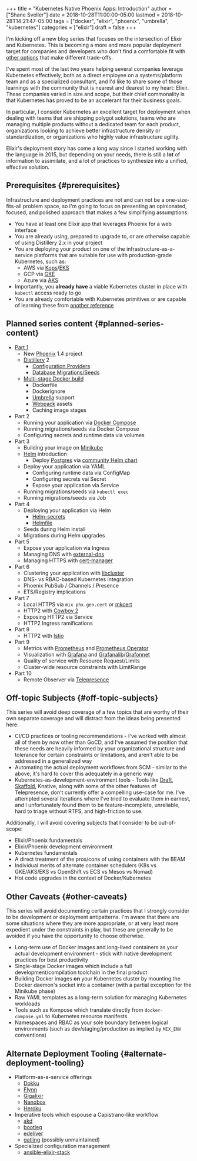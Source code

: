 +++
title = "Kubernetes Native Phoenix Apps: Introduction"
author = ["Shane Sveller"]
date = 2018-10-28T11:00:00-05:00
lastmod = 2018-10-28T14:21:47-05:00
tags = ["docker", "elixir", "phoenix", "umbrella", "kubernetes"]
categories = ["elixir"]
draft = false
+++

I'm kicking off a new blog series that focuses on the intersection of Elixir
and Kubernetes. This is becoming a more and more popular deployment target
for companies and developers who don't find a comfortable fit with [other
options](#alternate-deployment-tooling) that make different trade-offs.

<!--more-->

I've spent most of the last two years helping several companies leverage
Kubernetes effectively, both as a direct employee on a systems/platform team
and as a specialized consultant, and I'd like to share some of those
learnings with the community that is nearest and dearest to my heart:
Elixir. These companies varied in size and scope, but their chief
commonality is that Kubernetes has proved to be an accelerant for their
business goals.

In particular, I consider Kubernetes an excellent target for deployment when
dealing with teams that are shipping polygot solutions, teams who are
managing multiple products without a dedicated team for each product,
organizations looking to achieve better infrastructure density or
standardization, or organizations who highly value infrastructure agility.

Elixir's deployment story has come a long way since I started working with
the language in 2015, but depending on your needs, there is still a **lot** of
information to assimilate, and a lot of practices to synthesize into a
unified, effective solution.


## Prerequisites {#prerequisites}

Infrastructure and deployment practices are not and can not be a
one-size-fits-all problem space, so I'm going to focus on presenting an
opinionated, focused, and polished approach that makes a few simplifying
assumptions:

-   You have at least one Elixir app that leverages Phoenix for a web
    interface
-   You are already using, prepared to upgrade to, or are otherwise capable of
    using Distillery 2.x in your project
-   You are deploying your product on one of the infrastructure-as-a-service
    platforms that are suitable for use with production-grade Kubernetes,
    such as:
    -   AWS via [Kops](https://github.com/kubernetes/kops)/[EKS](https://aws.amazon.com/eks/)
    -   GCP via [GKE](https://cloud.google.com/kubernetes-engine/)
    -   Azure via [AKS](https://docs.microsoft.com/en-us/azure/aks/)
-   Importantly, you **already have** a viable Kubernetes cluster in place with
    `kubectl` access ready to go
-   You are already comfortable with Kubernetes primitives or are capable of
    learning these from [another reference](https://kubernetes.io/docs/)


## Planned series content {#planned-series-content}

-   [Part 1](/blog/2018/10/28/kubernetes-native-phoenix-apps-part-1/)
    -   New [Phoenix](https://phoenixframework.org/) 1.4 project
    -   [Distillery](https://github.com/bitwalker/distillery/) 2
        -   [Configuration Providers](https://hexdocs.pm/distillery/config/runtime.html#config-providers)
        -   [Database Migrations/Seeds](https://hexdocs.pm/distillery/guides/running%5Fmigrations.html)
    -   [Multi-stage Docker build](https://docs.docker.com/develop/develop-images/multistage-build/)
        -   Dockerfile
        -   Dockerignore
        -   [Umbrella](https://elixir-lang.org/getting-started/mix-otp/dependencies-and-umbrella-projects.html#umbrella-projects) support
        -   [Webpack](https://webpack.js.org/) assets
        -   Caching image stages
-   Part 2
    -   Running your application via [Docker Compose](https://docs.docker.com/compose/)
    -   Running migrations/seeds via Docker Compose
    -   Configuring secrets and runtime data via volumes
-   Part 3
    -   Building your image on [Minikube](https://github.com/kubernetes/minikube)
    -   [Helm](https://github.com/helm/helm) introduction
        -   Deploy [Postgres](https://www.postgresql.org/) via [community Helm chart](https://github.com/helm/charts/tree/master/stable/postgresql)
    -   Deploy your application via YAML
        -   Configuring runtime data via ConfigMap
        -   Configuring secrets vai Secret
        -   Expose your application via Service
    -   Running migrations/seeds via `kubectl exec`
    -   Running migrations/seeds via Job
-   Part 4
    -   Deploying your application via Helm
        -   [Helm-secrets](https://github.com/futuresimple/helm-secrets)
        -   [Helmfile](https://github.com/roboll/helmfile)
    -   Seeds during Helm install
    -   Migrations during Helm upgrades
-   Part 5
    -   Expose your application via Ingress
    -   Managing DNS with [external-dns](https://github.com/kubernetes-incubator/external-dns)
    -   Managing HTTPS with [cert-manager](https://github.com/jetstack/cert-manager/)
-   Part 6
    -   Clustering your application with [libcluster](https://github.com/bitwalker/libcluster)
    -   DNS- vs RBAC-based Kubernetes integration
    -   Phoenix PubSub / Channels / Presence
    -   ETS/Registry implications
-   Part 7
    -   Local HTTPS via `mix phx.gen.cert` or [mkcert](https://github.com/FiloSottile/mkcert)
    -   HTTP2 with [Cowboy 2](https://ninenines.eu/docs/en/cowboy/2.5/guide/)
    -   Exposing HTTP2 via Service
    -   HTTP2 Ingress ramifications
-   Part 8
    -   HTTP2 with [Istio](https://istio.io/)
-   Part 9
    -   Metrics with [Prometheus](https://prometheus.io/) and [Prometheus Operator](https://github.com/coreos/prometheus-operator)
    -   Visualization with [Grafana](https://grafana.com/) and [Grafanalib](https://github.com/weaveworks/grafanalib)/[Grafonnet](https://github.com/grafana/grafonnet-lib)
    -   Quality of service with Resource Request/Limits
    -   Cluster-wide resource constraints with LimitRange
-   Part 10
    -   Remote Observer via [Telepresence](https://www.telepresence.io/)


## Off-topic Subjects {#off-topic-subjects}

This series will avoid deep coverage of a few topics that are worthy
of their own separate coverage and will distract from the ideas being
presented here:

-   CI/CD practices or tooling recommendations - I've worked with almost all
    of them by now other than GoCD, and I've assumed the position that these
    needs are heavily informed by your organizational structure and tolerance
    for certain constraints or limitations, and aren't able to be addressed
    in a generalized way
-   Automating the actual deployment workflows from SCM - similar to the
    above, it's hard to cover this adequately in a generic way
-   Kubernetes-as-development-environment tools - Tools like [Draft](https://github.com/azure/draft), [Skaffold](https://github.com/GoogleContainerTools/skaffold/),
    Knative, along with some of the other features of Telepresence, don't
    currently offer a compelling use-case for me. I've attempted several
    iterations where I've tried to evaluate them in earnest, and I
    unfortunately found them to be feature-incomplete, unreliable, hard to
    triage without RTFS, and high-friction to use.

Additionally, I will avoid covering subjects that I consider to be
out-of-scope:

-   Elixir/Phoenix fundamentals
-   Elixir/Phoenix development environment
-   Kubernetes fundamentals
-   A direct treatment of the pros/cons of using containers with the BEAM
-   Individual merits of alternate container schedulers (K8s vs GKE/AKS/EKS
    vs OpenShift vs ECS vs Mesos vs Nomad)
-   Hot code upgrades in the context of Docker/Kubernetes


## Other Caveats {#other-caveats}

This series will avoid documenting certain practices that I strongly
consider to be development or deployment antipatterns. I'm aware that there
are some situations where they are more appropriate, or at very least more
expedient under the constraints in play, but these are generally to be
avoided if you have the opportunity to choose otherwise.

-   Long-term use of Docker images and long-lived containers as your actual
    development environment - stick with native development practices for
    best productivity
-   Single-stage Docker images which include a full development/compilation
    toolchain in the final product
-   Building Docker images **on** your Kubernetes cluster by mounting the
    Docker daemon's socket into a container (with a partial exception for the
    Minikube phase)
-   Raw YAML templates as a long-term solution for managing Kubernetes
    workloads
-   Tools such as Kompose which translate directly from `docker-compose.yml`
    to Kubernetes resource manifests
-   Namespaces and RBAC as your sole boundary between logical environments
    (such as dev/staging/production as implied by `MIX_ENV` conventions)


## Alternate Deployment Tooling {#alternate-deployment-tooling}

-   Platform-as-a-service offerings
    -   [Dokku](https://github.com/dokku/dokku)
    -   [Flynn](https://github.com/flynn/flynn)
    -   [Gigalixir](https://gigalixir.com/)
    -   [Nanobox](https://github.com/nanobox-io/nanobox)
    -   [Heroku](https://www.heroku.com/)
-   Imperative tools which espouse a Capistrano-like workflow
    -   [akd](https://github.com/annkissam/akd)
    -   [bootleg](https://github.com/labzero/bootleg)
    -   [edeliver](https://github.com/edeliver/edeliver)
    -   [gatling](https://github.com/hashrocket/gatling) (possibly unmaintained)
-   Specialized configuration management
    -   [ansible-elixir-stack](https://github.com/HashNuke/ansible-elixir-stack)
